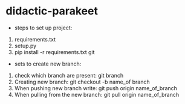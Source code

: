 # didactic-parakeet
- steps to set up project:
1. requirements.txt
2. setup.py
3. pip install -r requirements.txt
git 
- sets to create new branch:
1. check which branch are present:
   git branch
2. Creating new branch:
   git checkout -b name_of branch
3. When pushing new branch write:
   git push origin name_of_branch
4. When pulling from the new branch:
   git pull origin name_of_branch
